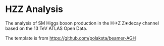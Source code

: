 # HZZ Analysis
The analysis of SM Higgs boson production in the H→Z Z∗decay channel based on the 13 TeV ATLAS Open Data.

The template is from https://github.com/polaksta/beamer-AGH